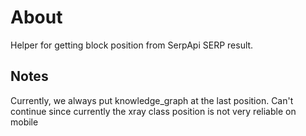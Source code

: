 # About
Helper for getting block position from SerpApi SERP result.

## Notes
Currently, we always put knowledge_graph at the last position. 
Can't continue since currently the xray class position is not very reliable on mobile